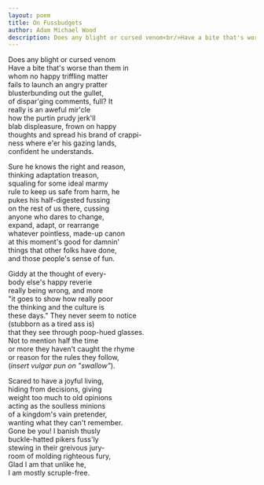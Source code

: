 ```yaml
---
layout: poem
title: On Fussbudgets
author: Adam Michael Wood
description: Does any blight or cursed venom<br/>Have a bite that's worse than them in<br/>whom no happy triffling matter<br/>fails to launch an angry pratter<br/>blusterbunding out the gullet,<br/>of dispar'ging comments, full? It<br/>really is an aweful mir'cle<br/>how the purtin prudy jerk'll<br/>blab displeasure, frown on happy<br/>thoughts and spread his brand of crappi-<br/>ness where e'er his gazing lands,<br/>confident he understands.
---
```


Does any blight or cursed venom  
Have a bite that's worse than them in  
whom no happy triffling matter  
fails to launch an angry pratter  
blusterbunding out the gullet,  
of dispar'ging comments, full? It  
really is an aweful mir'cle  
how the purtin prudy jerk'll  
blab displeasure, frown on happy  
thoughts and spread his brand of crappi-  
ness where e'er his gazing lands,  
confident he understands.  
  
Sure he knows the right and reason,  
thinking adaptation treason,  
squaling for some ideal marmy  
rule to keep us safe from harm, he  
pukes his half-digested fussing  
on the rest of us there, cussing  
anyone who dares to change,  
expand, adapt, or rearrange  
whatever pointless, made-up canon  
at this moment's good for damnin'  
things that other folks have done,  
and those people's sense of fun.  
  
Giddy at the thought of every-  
body else's happy reverie  
really being wrong, and more  
"it goes to show how really poor  
the thinking and the culture is  
these days." They never seem to notice  
(stubborn as a tired ass is)  
that they see through poop-hued glasses.  
Not to mention half the time  
or more they haven't caught the rhyme  
or reason for the rules they follow,  
(*insert vulgar pun on "swallow"*).  
  
Scared to have a joyful living,  
hiding from decisions, giving  
weight too much to old opinions  
acting as the soulless minions  
of a kingdom's vain pretender,  
wanting what they can't remember.  
Gone be you! I banish thusly  
buckle-hatted pikers fuss'ly  
stewing in their greivous jury-  
room of molding righteous fury,  
Glad I am that unlike he,  
I am mostly scruple-free.  